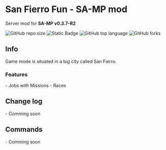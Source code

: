 <h1>San Fierro Fun - SA-MP mod</h1>
Server mod for <b>SA-MP v0.3.7-R2</b>

![GitHub repo size](https://img.shields.io/github/repo-size/BurcisWolf/San-Fierro-Fun) ![Static Badge](https://img.shields.io/badge/version-0.0.1a-orange) ![GitHub top language](https://img.shields.io/github/languages/top/BurcisWolf/San-Fierro-Fun)
 ![GitHub forks](https://img.shields.io/github/forks/BurcisWolf/San-Fierro-Fun)

<h2>Info</h2>
Game mode is situated in a big city called San Fierro.
<h3>Features</h3>
- Jobs with Missions
- Races

<h2>Change log</h2>
- Comming soon

<h2>Commands</h2>
- Comming soon
